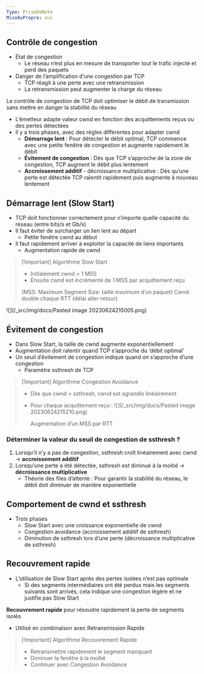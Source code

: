 ```yaml
---
Type: PriseDeNote
MiseAuPropre: oui
---
```


## Contrôle de congestion
- État de congestion
	- Le réseau n’est plus en mesure de transporter tout le trafic injecté et perd des paquets
- Danger de l’amplification d’une congestion par TCP
	- TCP réagit à une perte avec une retransmission
	- La retransmission peut augmenter la charge du réseau

Le contrôle de congestion de TCP doit optimiser le débit de transmission sans mettre en danger la stabilité du réseau

- L’émetteur adapte valeur cwnd en fonction des acquittements reçus ou des pertes détectées
- Il y a trois phases, avec des règles différentes pour adapter cwnd
	- **Démarrage lent** : Pour détecter le débit optimal, TCP commence avec une petite fenêtre de congestion et augmente rapidement le débit
	- **Évitement de congestion** : Dès que TCP s’approche de la zone de congestion, TCP augment le débit plus lentement
	- **Accroissement additif** - décroissance multiplicative : Dès qu’une perte est détectée TCP ralentit rapidement puis augmente à nouveau lentement

## Démarrage lent (Slow Start)
- TCP doit fonctionner correctement pour n’importe quelle capacité du réseau (entre bits/s et Gb/s)
- Il faut éviter de surcharger un lien lent au départ
	- Petite fenêtre cwnd au début
- Il faut rapidement arriver à exploiter la capacité de liens importants
	- Augmentation rapide de cwnd

>[!important] Algorithme Slow Start
>- Initialement cwnd = 1 MSS
>- Ensuite cwnd est incrémenté de 1 MSS par acquittement reçu
>
>(MSS: Maximum Segment Size: taille maximum d’un paquet)
>Cwnd double chaque RTT (délai aller-retour)

![](/_src/img/docs/Pasted image 20230624215005.png)


## Évitement de congestion
- Dans Slow Start, la taille de cwnd augmente exponentiellement
- Augmentation doit ralentir quand TCP s’approche du ‘débit optimal’
- Un seuil d’évitement de congestion indique quand on s’approche d’une congestion
	- Paramètre ssthresh de TCP

>[!important] Algorithme Congestion Avoidance
> - Dès que cwnd > ssthresh, cwnd est agrandie linéairement
> - Pour chaque acquittement reçu : 
>   ![](/_src/img/docs/Pasted image 20230624215210.png)
>   
>   Augmentation d’un MSS par RTT

### Déterminer la valeur du seuil de congestion de ssthresh ? 
1. Lorsqu’il n’y a pas de congestion, ssthresh croît linéairement avec cwnd → **accroissement additif** 
2. Lorsqu’une perte a été détectée, ssthresh est diminué à la moitié → **décroissance multiplicative**
	- Théorie des files d’attente : Pour garantir la stabilité du réseau, le débit doit diminuer de manière exponentielle

## Comportement de cwnd et ssthresh
- Trois phases
	- Slow Start avec une croissance exponentielle de cwnd
	- Congestion avoidance (accroissement additif de ssthresh)
	- Diminution de ssthresh lors d’une perte (décroissance multiplicative de ssthresh)

## Recouvrement rapide
- L’utilisation de Slow Start après des pertes isolées n’est pas optimale
	- Si des segments intermédiaires ont été perdus mais les segments suivants sont arrivés, cela indique une congestion légère et ne justifie pas Slow Start

**Recouvrement rapide** pour résoudre rapidement la perte de segments isolés
- Utilisé en combinaison avec Retransmission Rapide

>[!important] Algorithme Recouvrement Rapide
>- Retransmettre rapidement le segment manquant
>- Diminuer la fenêtre à la moitié
>- Continuer avec Congestion Avoidance

